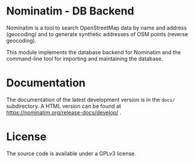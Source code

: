 Nominatim - DB Backend
=========

Nominatim is a tool to search OpenStreetMap data
by name and address (geocoding) and to generate synthetic addresses of
OSM points (reverse geocoding).

This module implements the database backend for Nominatim and the
command-line tool for importing and maintaining the database.

Documentation
=============

The documentation of the latest development version is in the
`docs/` subdirectory. A HTML version can be found at
https://nominatim.org/release-docs/develop/ .

License
=======

The source code is available under a GPLv3 license.
